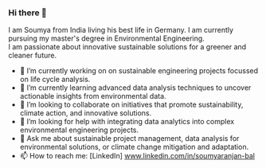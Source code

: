 ### Hi there 👋
I am Soumya from India living his best life in Germany. I am currently pursuing my master's degree in Environmental Engineering.     
I am passionate about innovative sustainable solutions for a greener and cleaner future. 

- 🔭 I’m currently working on on sustainable engineering projects focussed on life cycle analysis. 
- 🌱 I’m currently learning advanced data analysis techniques to uncover actionable insights from environmental data.
- 👯 I’m looking to collaborate on initiatives that promote sustainability, climate action, and innovative solutions.
- 🤔 I’m looking for help with integrating data analytics into complex environmental engineering projects.
- 💬 Ask me about sustainable project management, data analysis for environmental solutions, or climate change mitigation and adaptation. 
- 📫 How to reach me: [LinkedIn] www.linkedin.com/in/soumyaranjan-bal

